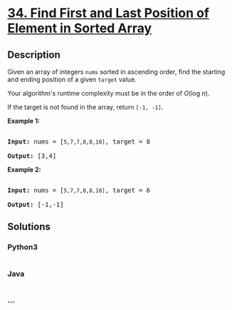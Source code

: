 # [34. Find First and Last Position of Element in Sorted Array](https://leetcode.com/problems/find-first-and-last-position-of-element-in-sorted-array)

## Description
<p>Given an array of integers <code>nums</code> sorted in ascending order, find the starting and ending position of a given <code>target</code> value.</p>



<p>Your algorithm&#39;s runtime complexity must be in the order of <em>O</em>(log <em>n</em>).</p>



<p>If the target is not found in the array, return <code>[-1, -1]</code>.</p>



<p><strong>Example 1:</strong></p>



<pre>

<strong>Input:</strong> nums = [<code>5,7,7,8,8,10]</code>, target = 8

<strong>Output:</strong> [3,4]</pre>



<p><strong>Example 2:</strong></p>



<pre>

<strong>Input:</strong> nums = [<code>5,7,7,8,8,10]</code>, target = 6

<strong>Output:</strong> [-1,-1]</pre>




## Solutions


<!-- tabs:start -->

### **Python3**

```python

```

### **Java**

```java

```

### **...**
```

```

<!-- tabs:end -->